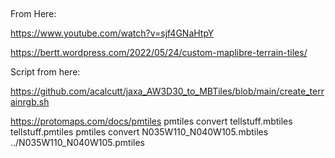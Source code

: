 ##

From Here:

https://www.youtube.com/watch?v=sjf4GNaHtpY

https://bertt.wordpress.com/2022/05/24/custom-maplibre-terrain-tiles/

Script from here:

https://github.com/acalcutt/jaxa_AW3D30_to_MBTiles/blob/main/create_terrainrgb.sh


https://protomaps.com/docs/pmtiles
pmtiles convert tellstuff.mbtiles tellstuff.pmtiles
pmtiles convert N035W110_N040W105.mbtiles ../N035W110_N040W105.pmtiles


